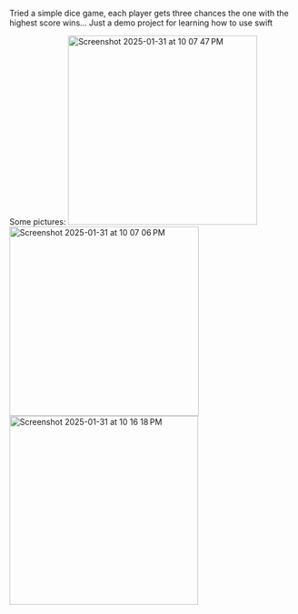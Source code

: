 Tried a simple dice game, each player gets three chances the one with the highest score wins... Just a demo project for learning how to use swift

Some pictures: 
<img width="333" alt="Screenshot 2025-01-31 at 10 07 47 PM" src="https://github.com/user-attachments/assets/c93617b9-b935-497c-ae77-68a09ff1c05c" />
<br />
<img width="333" alt="Screenshot 2025-01-31 at 10 07 06 PM" src="https://github.com/user-attachments/assets/611d4afe-1050-4e89-80dd-909f5035c5f7" />
<br />
<img width="332" alt="Screenshot 2025-01-31 at 10 16 18 PM" src="https://github.com/user-attachments/assets/80d24160-2f61-4486-9c8e-6e635af85194" />
